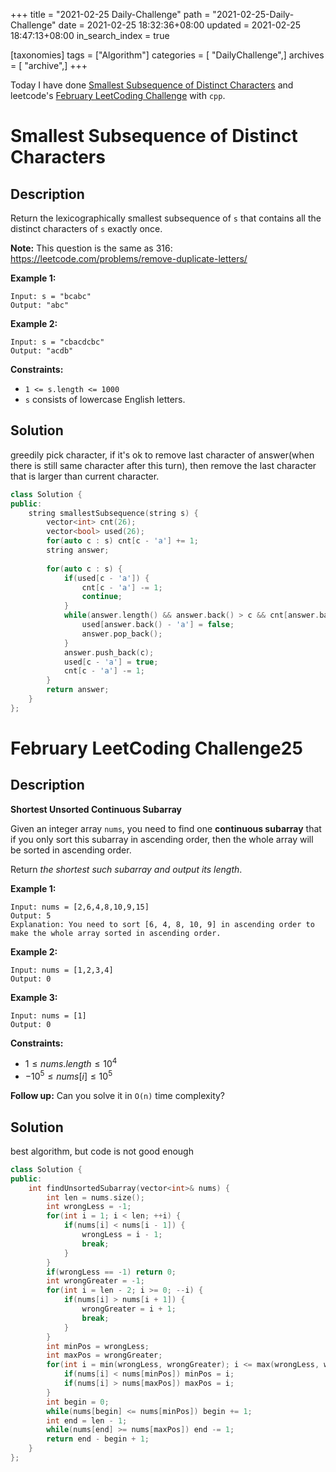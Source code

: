 +++
title = "2021-02-25 Daily-Challenge"
path = "2021-02-25-Daily-Challenge"
date = 2021-02-25 18:32:36+08:00
updated = 2021-02-25 18:47:13+08:00
in_search_index = true

[taxonomies]
tags = ["Algorithm"]
categories = [ "DailyChallenge",]
archives = [ "archive",]
+++

Today I have done [Smallest Subsequence of Distinct Characters](https://leetcode.com/problems/smallest-subsequence-of-distinct-characters/) and leetcode's [February LeetCoding Challenge](https://leetcode.com/explore/challenge/card/february-leetcoding-challenge-2021/587/week-4-february-22nd-february-28th/3651/) with `cpp`.

<!-- more -->

# Smallest Subsequence of Distinct Characters

## Description

Return the lexicographically smallest subsequence of `s` that contains all the distinct characters of `s` exactly once.

**Note:** This question is the same as 316: https://leetcode.com/problems/remove-duplicate-letters/

 

**Example 1:**

```
Input: s = "bcabc"
Output: "abc"
```

**Example 2:**

```
Input: s = "cbacdcbc"
Output: "acdb"
```

 

**Constraints:**

- `1 <= s.length <= 1000`
- `s` consists of lowercase English letters.

## Solution

greedily pick character, if it's ok to remove last character of answer(when there is still same character after this turn), then remove the last character that is larger than current character.

``` cpp
class Solution {
public:
    string smallestSubsequence(string s) {
        vector<int> cnt(26);
        vector<bool> used(26);
        for(auto c : s) cnt[c - 'a'] += 1;
        string answer;
        
        for(auto c : s) {
            if(used[c - 'a']) {
                cnt[c - 'a'] -= 1;
                continue;
            }
            while(answer.length() && answer.back() > c && cnt[answer.back() - 'a']) {
                used[answer.back() - 'a'] = false;
                answer.pop_back();
            }
            answer.push_back(c);
            used[c - 'a'] = true;
            cnt[c - 'a'] -= 1;
        }
        return answer;
    }
};
```

# February LeetCoding Challenge25

## Description

**Shortest Unsorted Continuous Subarray**

Given an integer array `nums`, you need to find one **continuous subarray** that if you only sort this subarray in ascending order, then the whole array will be sorted in ascending order.

Return *the shortest such subarray and output its length*.

 

**Example 1:**

```
Input: nums = [2,6,4,8,10,9,15]
Output: 5
Explanation: You need to sort [6, 4, 8, 10, 9] in ascending order to make the whole array sorted in ascending order.
```

**Example 2:**

```
Input: nums = [1,2,3,4]
Output: 0
```

**Example 3:**

```
Input: nums = [1]
Output: 0
```

 

**Constraints:**

- $1 \le nums.length \le 10^4$
- $-10^5 \le nums[i] \le 10^5$

 

**Follow up:** Can you solve it in `O(n)` time complexity?

## Solution

best algorithm, but code is not good enough

``` cpp
class Solution {
public:
    int findUnsortedSubarray(vector<int>& nums) {
        int len = nums.size();
        int wrongLess = -1;
        for(int i = 1; i < len; ++i) {
            if(nums[i] < nums[i - 1]) {
                wrongLess = i - 1;
                break;
            }
        }
        if(wrongLess == -1) return 0;
        int wrongGreater = -1;
        for(int i = len - 2; i >= 0; --i) {
            if(nums[i] > nums[i + 1]) {
                wrongGreater = i + 1;
                break;
            }
        }
        int minPos = wrongLess;
        int maxPos = wrongGreater;
        for(int i = min(wrongLess, wrongGreater); i <= max(wrongLess, wrongGreater); ++i) {
            if(nums[i] < nums[minPos]) minPos = i;
            if(nums[i] > nums[maxPos]) maxPos = i;
        }
        int begin = 0;
        while(nums[begin] <= nums[minPos]) begin += 1;
        int end = len - 1;
        while(nums[end] >= nums[maxPos]) end -= 1;
        return end - begin + 1;
    }
};
```
